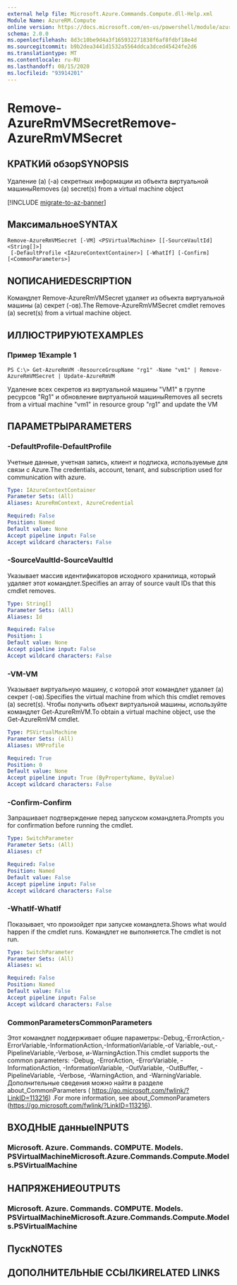 ```yaml
---
external help file: Microsoft.Azure.Commands.Compute.dll-Help.xml
Module Name: AzureRM.Compute
online version: https://docs.microsoft.com/en-us/powershell/module/azurerm.compute/remove-azurermvmsecret
schema: 2.0.0
ms.openlocfilehash: 8d3c10be9d4a3f165932271838f6af8fdbf18e4d
ms.sourcegitcommit: b9b2dea3441d1532a5564ddca3dced45424fe2d6
ms.translationtype: MT
ms.contentlocale: ru-RU
ms.lasthandoff: 08/15/2020
ms.locfileid: "93914201"
---
```

# <span data-ttu-id="f1600-101">Remove-AzureRmVMSecret</span><span class="sxs-lookup"><span data-stu-id="f1600-101">Remove-AzureRmVMSecret</span></span>

## <span data-ttu-id="f1600-102">КРАТКИй обзор</span><span class="sxs-lookup"><span data-stu-id="f1600-102">SYNOPSIS</span></span>
<span data-ttu-id="f1600-103">Удаление (а) (-а) секретных информации из объекта виртуальной машины</span><span class="sxs-lookup"><span data-stu-id="f1600-103">Removes (a) secret(s) from a virtual machine object</span></span>

[!INCLUDE [migrate-to-az-banner](../../includes/migrate-to-az-banner.md)]

## <span data-ttu-id="f1600-104">Максимальное</span><span class="sxs-lookup"><span data-stu-id="f1600-104">SYNTAX</span></span>

```
Remove-AzureRmVMSecret [-VM] <PSVirtualMachine> [[-SourceVaultId] <String[]>]
 [-DefaultProfile <IAzureContextContainer>] [-WhatIf] [-Confirm] [<CommonParameters>]
```

## <span data-ttu-id="f1600-105">NОПИСАНИЕ</span><span class="sxs-lookup"><span data-stu-id="f1600-105">DESCRIPTION</span></span>
<span data-ttu-id="f1600-106">Командлет Remove-AzureRmVMSecret удаляет из объекта виртуальной машины (a) секрет (-ов).</span><span class="sxs-lookup"><span data-stu-id="f1600-106">The Remove-AzureRmVMSecret cmdlet removes (a) secret(s) from a virtual machine object.</span></span>

## <span data-ttu-id="f1600-107">ИЛЛЮСТРИРУЮТ</span><span class="sxs-lookup"><span data-stu-id="f1600-107">EXAMPLES</span></span>

### <span data-ttu-id="f1600-108">Пример 1</span><span class="sxs-lookup"><span data-stu-id="f1600-108">Example 1</span></span>
```
PS C:\> Get-AzureRmVM -ResourceGroupName "rg1" -Name "vm1" | Remove-AzureRmVMSecret | Update-AzureRmVM
```

<span data-ttu-id="f1600-109">Удаление всех секретов из виртуальной машины "VM1" в группе ресурсов "Rg1" и обновление виртуальной машины</span><span class="sxs-lookup"><span data-stu-id="f1600-109">Removes all secrets from a virtual machine "vm1" in resource group "rg1" and update the VM</span></span>

## <span data-ttu-id="f1600-110">ПАРАМЕТРЫ</span><span class="sxs-lookup"><span data-stu-id="f1600-110">PARAMETERS</span></span>

### <span data-ttu-id="f1600-111">-DefaultProfile</span><span class="sxs-lookup"><span data-stu-id="f1600-111">-DefaultProfile</span></span>
<span data-ttu-id="f1600-112">Учетные данные, учетная запись, клиент и подписка, используемые для связи с Azure.</span><span class="sxs-lookup"><span data-stu-id="f1600-112">The credentials, account, tenant, and subscription used for communication with azure.</span></span>

```yaml
Type: IAzureContextContainer
Parameter Sets: (All)
Aliases: AzureRmContext, AzureCredential

Required: False
Position: Named
Default value: None
Accept pipeline input: False
Accept wildcard characters: False
```

### <span data-ttu-id="f1600-113">-SourceVaultId</span><span class="sxs-lookup"><span data-stu-id="f1600-113">-SourceVaultId</span></span>
<span data-ttu-id="f1600-114">Указывает массив идентификаторов исходного хранилища, который удаляет этот командлет.</span><span class="sxs-lookup"><span data-stu-id="f1600-114">Specifies an array of source vault IDs that this cmdlet removes.</span></span>

```yaml
Type: String[]
Parameter Sets: (All)
Aliases: Id

Required: False
Position: 1
Default value: None
Accept pipeline input: False
Accept wildcard characters: False
```

### <span data-ttu-id="f1600-115">-VM</span><span class="sxs-lookup"><span data-stu-id="f1600-115">-VM</span></span>
<span data-ttu-id="f1600-116">Указывает виртуальную машину, с которой этот командлет удаляет (а) секрет (-ов).</span><span class="sxs-lookup"><span data-stu-id="f1600-116">Specifies the virtual machine from which this cmdlet removes (a) secret(s).</span></span>
<span data-ttu-id="f1600-117">Чтобы получить объект виртуальной машины, используйте командлет Get-AzureRmVM.</span><span class="sxs-lookup"><span data-stu-id="f1600-117">To obtain a virtual machine object, use the Get-AzureRmVM cmdlet.</span></span>

```yaml
Type: PSVirtualMachine
Parameter Sets: (All)
Aliases: VMProfile

Required: True
Position: 0
Default value: None
Accept pipeline input: True (ByPropertyName, ByValue)
Accept wildcard characters: False
```

### <span data-ttu-id="f1600-118">-Confirm</span><span class="sxs-lookup"><span data-stu-id="f1600-118">-Confirm</span></span>
<span data-ttu-id="f1600-119">Запрашивает подтверждение перед запуском командлета.</span><span class="sxs-lookup"><span data-stu-id="f1600-119">Prompts you for confirmation before running the cmdlet.</span></span>

```yaml
Type: SwitchParameter
Parameter Sets: (All)
Aliases: cf

Required: False
Position: Named
Default value: False
Accept pipeline input: False
Accept wildcard characters: False
```

### <span data-ttu-id="f1600-120">-WhatIf</span><span class="sxs-lookup"><span data-stu-id="f1600-120">-WhatIf</span></span>
<span data-ttu-id="f1600-121">Показывает, что произойдет при запуске командлета.</span><span class="sxs-lookup"><span data-stu-id="f1600-121">Shows what would happen if the cmdlet runs.</span></span>
<span data-ttu-id="f1600-122">Командлет не выполняется.</span><span class="sxs-lookup"><span data-stu-id="f1600-122">The cmdlet is not run.</span></span>

```yaml
Type: SwitchParameter
Parameter Sets: (All)
Aliases: wi

Required: False
Position: Named
Default value: False
Accept pipeline input: False
Accept wildcard characters: False
```

### <span data-ttu-id="f1600-123">CommonParameters</span><span class="sxs-lookup"><span data-stu-id="f1600-123">CommonParameters</span></span>
<span data-ttu-id="f1600-124">Этот командлет поддерживает общие параметры:-Debug,-ErrorAction,-ErrorVariable,-InformationAction,-InformationVariable,-of Variable,-out,-PipelineVariable,-Verbose, и-WarningAction.</span><span class="sxs-lookup"><span data-stu-id="f1600-124">This cmdlet supports the common parameters: -Debug, -ErrorAction, -ErrorVariable, -InformationAction, -InformationVariable, -OutVariable, -OutBuffer, -PipelineVariable, -Verbose, -WarningAction, and -WarningVariable.</span></span> <span data-ttu-id="f1600-125">Дополнительные сведения можно найти в разделе about_CommonParameters ( https://go.microsoft.com/fwlink/?LinkID=113216) .</span><span class="sxs-lookup"><span data-stu-id="f1600-125">For more information, see about_CommonParameters (https://go.microsoft.com/fwlink/?LinkID=113216).</span></span>

## <span data-ttu-id="f1600-126">ВХОДНЫЕ данные</span><span class="sxs-lookup"><span data-stu-id="f1600-126">INPUTS</span></span>

### <span data-ttu-id="f1600-127">Microsoft. Azure. Commands. COMPUTE. Models. PSVirtualMachine</span><span class="sxs-lookup"><span data-stu-id="f1600-127">Microsoft.Azure.Commands.Compute.Models.PSVirtualMachine</span></span>

## <span data-ttu-id="f1600-128">НАПРЯЖЕНИЕ</span><span class="sxs-lookup"><span data-stu-id="f1600-128">OUTPUTS</span></span>

### <span data-ttu-id="f1600-129">Microsoft. Azure. Commands. COMPUTE. Models. PSVirtualMachine</span><span class="sxs-lookup"><span data-stu-id="f1600-129">Microsoft.Azure.Commands.Compute.Models.PSVirtualMachine</span></span>

## <span data-ttu-id="f1600-130">Пуск</span><span class="sxs-lookup"><span data-stu-id="f1600-130">NOTES</span></span>

## <span data-ttu-id="f1600-131">ДОПОЛНИТЕЛЬНЫЕ ССЫЛКИ</span><span class="sxs-lookup"><span data-stu-id="f1600-131">RELATED LINKS</span></span>

